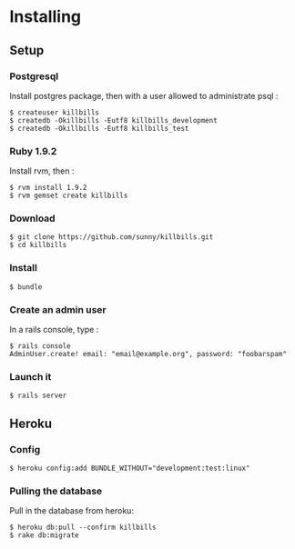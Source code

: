 Installing
==========

Setup
-----

### Postgresql

Install postgres package, then with a user allowed to administrate psql :

    $ createuser killbills
    $ createdb -Okillbills -Eutf8 killbills_development
    $ createdb -Okillbills -Eutf8 killbills_test

### Ruby 1.9.2

Install rvm, then :

    $ rvm install 1.9.2
    $ rvm gemset create killbills

### Download

    $ git clone https://github.com/sunny/killbills.git
    $ cd killbills

### Install

    $ bundle

### Create an admin user

In a rails console, type :

    $ rails console
    AdminUser.create! email: "email@example.org", password: "foobarspam"

### Launch it

    $ rails server


Heroku
------

### Config

    $ heroku config:add BUNDLE_WITHOUT="development:test:linux"


### Pulling the database

Pull in the database from heroku:

    $ heroku db:pull --confirm killbills
    $ rake db:migrate

